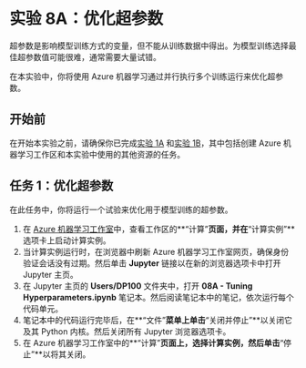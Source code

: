﻿# 实验 8A：优化超参数

超参数是影响模型训练方式的变量，但不能从训练数据中得出。为模型训练选择最佳超参数值可能很难，通常需要大量试错。

在本实验中，你将使用 Azure 机器学习通过并行执行多个训练运行来优化超参数。

## 开始前

在开始本实验之前，请确保你已完成[实验 1A](Lab01A.md) 和[实验 1B](Lab01B.md)，其中包括创建 Azure 机器学习工作区和本实验中使用的其他资源的任务。

## 任务 1：优化超参数

在此任务中，你将运行一个试验来优化用于模型训练的超参数。

1. 在 [Azure 机器学习工作室](https://ml.azure.com)中，查看工作区的**“计算”**页面，并在**“计算实例”**选项卡上启动计算实例。
2. 当计算实例运行时，在浏览器中刷新 Azure 机器学习工作室网页，确保身份验证会话没有过期。然后单击 **Jupyter** 链接以在新的浏览器选项卡中打开 Jupyter 主页。
3. 在 Jupyter 主页的 **Users/DP100** 文件夹中，打开 **08A - Tuning Hyperparameters.ipynb** 笔记本。然后阅读笔记本中的笔记，依次运行每个代码单元。
4. 笔记本中的代码运行完毕后，在**“文件”**菜单上单击**“关闭并停止”**以关闭它及其 Python 内核。然后关闭所有 Jupyter 浏览器选项卡。
5. 在 Azure 机器学习工作室中的**“计算”**页面上，选择计算实例，然后单击**“停止”**以将其关闭。
